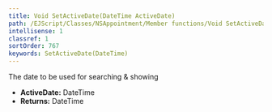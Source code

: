 ```yaml
---
title: Void SetActiveDate(DateTime ActiveDate)
path: /EJScript/Classes/NSAppointment/Member functions/Void SetActiveDate(DateTime p_0)
intellisense: 1
classref: 1
sortOrder: 767
keywords: SetActiveDate(DateTime)
---
```



The date to be used for searching & showing



* **ActiveDate:** DateTime
* **Returns:** DateTime


